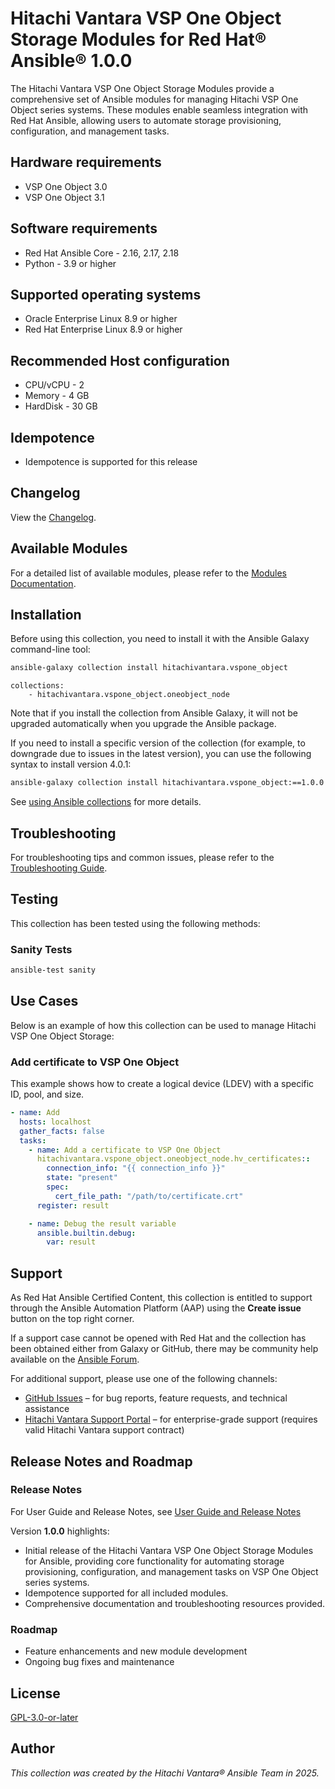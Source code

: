 # Hitachi Vantara VSP One Object Storage Modules for Red Hat® Ansible® 1.0.0

The Hitachi Vantara VSP One Object Storage Modules provide a comprehensive set of Ansible modules for managing Hitachi VSP One Object series systems. These modules enable seamless integration with Red Hat Ansible, allowing users to automate storage provisioning, configuration, and management tasks.

## Hardware requirements

- VSP One Object 3.0
- VSP One Object 3.1
## Software requirements

- Red Hat Ansible Core - 2.16, 2.17, 2.18
- Python - 3.9 or higher

## Supported operating systems

- Oracle Enterprise Linux 8.9 or higher
- Red Hat Enterprise Linux 8.9 or higher

## Recommended Host configuration

- CPU/vCPU - 2
- Memory - 4 GB
- HardDisk - 30 GB

## Idempotence

- Idempotence is supported for this release

## Changelog

View the [Changelog](https://github.com/hitachi-vantara/vspone-object-ansible/blob/main/CHANGELOG.rst).

## Available Modules

For a detailed list of available modules, please refer to the [Modules Documentation](https://github.com/hitachi-vantara/vspone-object-ansible/blob/main/docs/MODULES.md).

## Installation

Before using this collection, you need to install it with the Ansible Galaxy command-line tool:

```bash
ansible-galaxy collection install hitachivantara.vspone_object
```

```text
collections:
    - hitachivantara.vspone_object.oneobject_node
```

Note that if you install the collection from Ansible Galaxy, it will not be upgraded automatically when you upgrade the Ansible package.


If you need to install a specific version of the collection (for example, to downgrade due to issues in the latest version), you can use the following syntax to install version 4.0.1:

```bash
ansible-galaxy collection install hitachivantara.vspone_object:==1.0.0
```

See [using Ansible collections](https://docs.ansible.com/ansible/devel/user_guide/collections_using.html) for more details.

## Troubleshooting

For troubleshooting tips and common issues, please refer to the [Troubleshooting Guide](https://github.com/hitachi-vantara/vspone-object-ansible/blob/main/docs/TROUBLESHOOTING.md).

## Testing

This collection has been tested using the following methods:

### Sanity Tests

```bash
ansible-test sanity
```

## Use Cases

Below is an example of how this collection can be used to manage Hitachi VSP One Object Storage:

### Add certificate to VSP One Object

This example shows how to create a logical device (LDEV) with a specific ID, pool, and size.

```yaml
- name: Add 
  hosts: localhost
  gather_facts: false
  tasks:
    - name: Add a certificate to VSP One Object
      hitachivantara.vspone_object.oneobject_node.hv_certificates::
        connection_info: "{{ connection_info }}"
        state: "present"
        spec:
          cert_file_path: "/path/to/certificate.crt"
      register: result

    - name: Debug the result variable
      ansible.builtin.debug:
        var: result
```

## Support

As Red Hat Ansible Certified Content, this collection is entitled to support through the Ansible Automation Platform (AAP) using the **Create issue** button on the top right corner.

If a support case cannot be opened with Red Hat and the collection has been obtained either from Galaxy or GitHub, there may be community help available on the [Ansible Forum](https://forum.ansible.com/).

For additional support, please use one of the following channels:

- [GitHub Issues](https://github.com/hitachi-vantara/vspone-object-ansible/issues) – for bug reports, feature requests, and technical assistance
- [Hitachi Vantara Support Portal](https://support.hitachivantara.com/) – for enterprise-grade support (requires valid Hitachi Vantara support contract)

## Release Notes and Roadmap

### Release Notes

For User Guide and Release Notes, see [User Guide and Release Notes](https://docs.hitachivantara.com/search/all?query=ansible&value-filters=Option~%2522Red+Hat%2522*Product_custom~%2522Adapters+and+Drivers%2522&content-lang=en-US)

Version **1.0.0** highlights:

- Initial release of the Hitachi Vantara VSP One Object Storage Modules for Ansible, providing core functionality for automating storage provisioning, configuration, and management tasks on VSP One Object series systems.
- Idempotence supported for all included modules.
- Comprehensive documentation and troubleshooting resources provided.

### Roadmap

- Feature enhancements and new module development
- Ongoing bug fixes and maintenance

## License

[GPL-3.0-or-later](https://www.gnu.org/licenses/gpl-3.0.en.html)

## Author

*This collection was created by the Hitachi Vantara® Ansible Team in 2025.*
